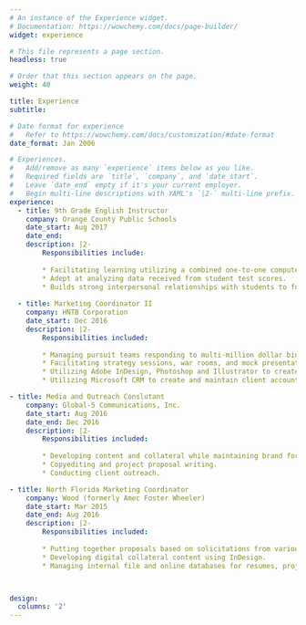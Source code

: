```yaml
---
# An instance of the Experience widget.
# Documentation: https://wowchemy.com/docs/page-builder/
widget: experience

# This file represents a page section.
headless: true

# Order that this section appears on the page.
weight: 40

title: Experience
subtitle:

# Date format for experience
#   Refer to https://wowchemy.com/docs/customization/#date-format
date_format: Jan 2006

# Experiences.
#   Add/remove as many `experience` items below as you like.
#   Required fields are `title`, `company`, and `date_start`.
#   Leave `date_end` empty if it's your current employer.
#   Begin multi-line descriptions with YAML's `|2-` multi-line prefix.
experience:
  - title: 9th Grade English Instructor
    company: Orange County Public Schools
    date_start: Aug 2017
    date_end: 
    description: |2-
        Responsibilities include:
        
        * Facilitating learning utilizing a combined one-to-one computer technology and traditional classroom.
        * Adept at analyzing data received from student test scores.
        * Builds strong interpersonal relationships with students to foster capable, lifelong learners.
        
  - title: Marketing Coordinator II
    company: HNTB Corporation
    date_start: Dec 2016
    description: |2-
        Responsibilities included:
        
        * Managing pursuit teams responding to multi-million dollar bids/RFQs/RFPs.
        * Facilitating strategy sessions, war rooms, and mock presentations to prepare for presentations to clients.
        * Utilizing Adobe InDesign, Photoshop and Illustrator to create pre-sells for clients.
        * Utilizing Microsoft CRM to create and maintain client accounts and action items

- title: Media and Outreach Conslutant
    company: Global-5 Communications, Inc.
    date_start: Aug 2016
    date_end: Dec 2016
    description: |2-
        Responsibilities included:
        
        * Developing content and collateral while maintaining brand for social media and management thereof.
        * Copyediting and project proposal writing.
        * Conducting client outreach.

- title: North Florida Marketing Coordinator
    company: Wood (formerly Amec Foster Wheeler)
    date_start: Mar 2015
    date_end: Aug 2016
    description: |2-
        Responsibilities included:
        
        * Putting together proposals based on solicitations from various municipalities through procurement services.
        * Developing digital collateral content using InDesign.
        * Managing internal file and online databases for resumes, projects, and presentations.



design:
  columns: '2'
---
```


